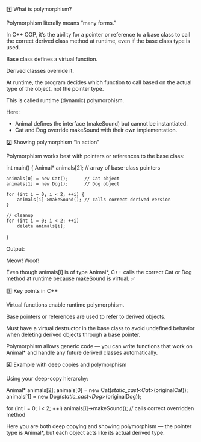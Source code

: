 1️⃣ What is polymorphism?

Polymorphism literally means “many forms.”

In C++ OOP, it’s the ability for a pointer or reference to a base class to call the correct derived class method at runtime, even if the base class type is used.

Base class defines a virtual function.

Derived classes override it.

At runtime, the program decides which function to call based on the actual type of the object, not the pointer type.

This is called runtime (dynamic) polymorphism.

Here:
- Animal defines the interface (makeSound) but cannot be instantiated.
- Cat and Dog override makeSound with their own implementation.


2️⃣ Showing polymorphism “in action”

Polymorphism works best with pointers or references to the base class:

int main() {
    Animal* animals[2];          // array of base-class pointers

    animals[0] = new Cat();      // Cat object
    animals[1] = new Dog();      // Dog object

    for (int i = 0; i < 2; ++i) {
        animals[i]->makeSound(); // calls correct derived version
    }

    // cleanup
    for (int i = 0; i < 2; ++i)
        delete animals[i];
}

Output:

Meow!
Woof!


Even though animals[i] is of type Animal*, C++ calls the correct Cat or Dog method at runtime because makeSound is virtual. ✅

3️⃣ Key points in C++

Virtual functions enable runtime polymorphism.

Base pointers or references are used to refer to derived objects.

Must have a virtual destructor in the base class to avoid undefined behavior when deleting derived objects through a base pointer.

Polymorphism allows generic code — you can write functions that work on Animal* and handle any future derived classes automatically.

4️⃣ Example with deep copies and polymorphism

Using your deep-copy hierarchy:

Animal* animals[2];
animals[0] = new Cat(*static_cast<Cat*>(originalCat));
animals[1] = new Dog(*static_cast<Dog*>(originalDog));

for (int i = 0; i < 2; ++i)
    animals[i]->makeSound();   // calls correct overridden method


Here you are both deep copying and showing polymorphism — the pointer type is Animal*, but each object acts like its actual derived type.